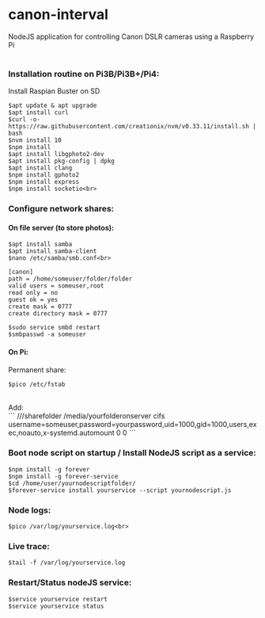 # canon-interval
NodeJS application for controlling Canon DSLR cameras using a Raspberry Pi
<br><br>

### Installation routine on Pi3B/Pi3B+/Pi4:<br>
Install Raspian Buster on SD<br>
```
$apt update & apt upgrade
$apt install curl
$curl -o- https://raw.githubusercontent.com/creationix/nvm/v0.33.11/install.sh | bash
$nvm install 10
$npm install
$apt install libgphoto2-dev
$apt install pkg-config | dpkg
$apt install clang
$npm install gphoto2
$npm install express
$npm install socketio<br>
```
### Configure network shares:<br>
#### On file server (to store photos):<br>
```
$apt install samba
$apt install samba-client
$nano /etc/samba/smb.conf<br>
```
```
[canon]
path = /home/someuser/folder/folder
valid users = someuser,root
read only = no
guest ok = yes
create mask = 0777
create directory mask = 0777
```
```
$sudo service smbd restart
$smbpasswd -a someuser
```

#### On Pi:<br>
Permanent share:<br>
```
$pico /etc/fstab
```
<br>
Add:<br>
```
//<server ip>/sharefolder /media/yourfolderonserver cifs username=someuser,password=yourpassword,uid=1000,gid=1000,users,exec,noauto,x-systemd.automount 0 0
```
<br>

### Boot node script on startup / Install NodeJS script as a service:<br>
```
$npm install -g forever
$npm install -g forever-service
$cd /home/user/yournodescriptfolder/
$forever-service install yourservice --script yournodescript.js
```

### Node logs:<br>
```
$pico /var/log/yourservice.log<br>
```

### Live trace:<br>
```
$tail -f /var/log/yourservice.log
```

### Restart/Status nodeJS service:<br>
```
$service yourservice restart
$service yourservice status
```

